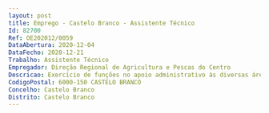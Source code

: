 ```yaml
--- 
layout: post
title: Emprego - Castelo Branco - Assistente Técnico
Id: 82700
Ref: OE202012/0059
DataAbertura: 2020-12-04
DataFecho: 2020-12-21
Trabalho: Assistente Técnico
Empregador: Direção Regional de Agricultura e Pescas do Centro
Descricao: Exercício de funções no apoio administrativo às diversas áreas do desenvolvimento rural, designadamente Rede Rural Nacional, produtos tradicionais de qualidade (DOP, IGP e ETG), Organizações de Produtores e Programa Apícola Nacional.
CodigoPostal: 6000-150 CASTELO BRANCO
Concelho: Castelo Branco
Distrito: Castelo Branco
--- 
```

